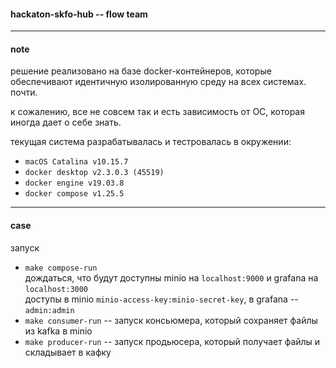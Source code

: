 #### hackaton-skfo-hub -- flow team

---
#### note
решение реализовано на базе docker-контейнеров, которые обеспечивают идентичную изолированную среду на всех системах.  
почти.

к сожалению, все не совсем так и есть зависимость от ОС, которая иногда дает о себе знать.  

текущая система разрабатывалась и тестровалась в окружении:
* `macOS Catalina v10.15.7`
* `docker desktop v2.3.0.3 (45519)`
* `docker engine v19.03.8`
* `docker compose v1.25.5`


---
#### case

запуск
- `make compose-run`  
дождаться, что будут доступны minio на `localhost:9000` и grafana на `localhost:3000`  
доступы в minio `minio-access-key:minio-secret-key`, в grafana -- `admin:admin`
- `make consumer-run` -- запуск консьюмера, который сохраняет файлы из kafka в minio
- `make producer-run` -- запуск продьюсера, который получает файлы и складывает в кафку
